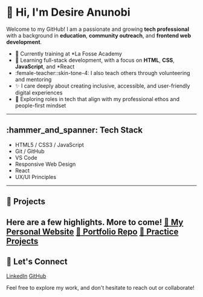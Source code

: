# :wave: Hi, I'm Desire Anunobi
Welcome to my GitHub! I am a passionate and growing **tech professional** with a background in **education**, **community outreach**, and **frontend web development**.

- :seedling: Currently training at *La Fosse Academy
- :brain: Learning full-stack development, with a focus on **HTML**, **CSS**, **JavaScript**, and *React
- :female-teacher::skin-tone-4: I also teach others through volunteering and mentoring
- :sparkles: I care deeply about creating inclusive, accessible, and user-friendly digital experiences
- :briefcase: Exploring roles in tech that align with my professional ethos and people-first mindset
---
## :hammer_and_spanner: Tech Stack
- HTML5 / CSS3 / JavaScript
- Git / GitHub
- VS Code
- Responsive Web Design
- React 
- UX/UI Principles 
---
## :rocket: Projects
Here are a few highlights. More to come!
[:art: My Personal Website](https://desireanunobi.github.io/my-personal-website/)
[:briefcase: Portfolio Repo](https://github.com/desireanunobi/my-personal-website)
[:test_tube: Practice Projects](https://github.com/desireanunobi?tab=repositories)
---
## :loudspeaker: Let's Connect
[LinkedIn](https://www.linkedin.com/in/desire-anunobi/)
[GitHub](https://github.com/desireanunobi)

Feel free to explore my work, and don't hesitate to reach out or collaborate!

